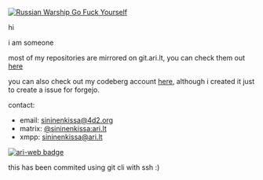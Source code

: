 [![Russian Warship Go Fuck Yourself](https://raw.githubusercontent.com/vshymanskyy/StandWithUkraine/main/badges/RussianWarship.svg)](https://stand-with-ukraine.pp.ua)

hi

i am someone

most of my repositories are mirrored on git.ari.lt, you can check them out [here](https://git.ari.lt/sininenkissa/)

you can also check out my codeberg account [here](https://codeberg.org/sininenkissa), although i created it just to create a issue for forgejo.

contact:

- email: [sininenkissa@4d2.org](mailto:sininenkissa@4d2.org)
- matrix: [@sininenkissa:ari.lt](https://matrix.to/#/@sininenkissa:ari.lt/)
- xmpp: [sininenkissa@ari.lt](xmpp:sininenkissa@ari.lt)

[![ari-web badge](https://ari.lt/badge.png)](https://ari.lt/)

this has been commited using git cli with ssh :)
